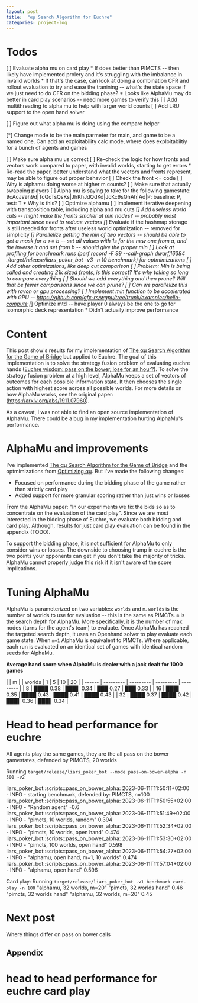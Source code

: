 ```yaml
---
layout: post
title:  "αμ Search Algorithm for Euchre"
categories: project-log
---
```


# Todos

[ ] Evaluate alpha mu on card play
    * If does better than PIMCTS -- then likely have implemented prolery and it's struggling with the imbalance in invalid worlds
    * If that's the case, can look at doing a combination CFR and rollout evaluation to try and ease the tranining -- what's the state space if we just need to do CFR on the bidding phase?
    * Looks like AlphaMu may do better in card play scenarios -- need more games to verify this
    [ ] Add multithreading to alpha mu to help with larger world counts
[ ] Add LRU support to the open hand solver

[ ] Figure out what alpha mu is doing using the compare helper

[*] Change mode to be the main parmeter for main, and game to be a named one. Can add an exploitability calc mode, where does exploitabiltiy for a bunch of agents and games


[ ] Make sure alpha mu us correct
    [ ] Re-check the logic for how fronts and vectors work compared to paper, with invalid worlds, starting to get errors
        * Re-read the paper, better understand what the vectors and fronts represent, may be able to figure out proper behavior
    [ ] Check the front <= code
    [ ] Why is alphamu doing worse at higher m counts?
    [ ] Make sure that actually swapping players
    [ ] Alpha mu is saying to take for the following gamestate: 9cAcJs9h9d|TcQcTsQsKs|JhKhJdQdKd|JcKc9sQhAh|Ad|P: baseline: P, test: T
        * Why is this?
[ ] Optimize alphamu
    [ ] Implement iterative deepening with transposition table, including alpha and mu cuts
        [*] Add useless world cuts -- might make the fronts smaller at min nodes? -- probably most important since need to reduce vectors
        [*] Evaluate if the hashmap storage is still needed for fronts after useless world optimization -- removed for simplicity
        [*] Parallelize getting the min of two vectors -- should be able to get a mask for a >= b -- set all values with 1s for the new one from a, and the inverse it and set from b -- should give the proper min
        [ ] Look at profiling for benchmark runs (perf record -F 99 --call-graph dwarf,16384 ./target/release/liars_poker_bot -v3 -n 10  benchmark) for optmimizations
        [ ] Add other optimizations, like deep cut comparison
        [ ] Problem: Min is being called and creating 21k sized fronts, is this correct? It's why taking so long to compare everything
        [ ] Should we add everything and then prune? Will that be fewer comparisons since we can prune?
            [ ] Can we parallelize this with rayon or gpu processing?
    [ ] Implement min function to be accelerated with GPU -- https://github.com/gfx-rs/wgpu/tree/trunk/examples/hello-compute
[*] Optimize mtd -- have player 0 always be the one to go for isomorphic deck representation
    * Didn't actually improve performance


# Content

This post show's results for my implementation of [The αμ Search Algorithm for the Game of Bridge](https://arxiv.org/abs/1911.07960) but applied to Euchre. The goal of this implementation is to solve the strategy fusion problem of evaluating euchre hands ([Euchre wisdom: pass on the bower, lose for an hour?](/project-log/2023/05/30/pass-on-the-bower-lose-for-an-hour.html)). To solve the strategy fusion problem at a high level, AlphaMu keeps a set of vectors of outcomes for each possible information state. It then chooses the single action with highest score across all possible worlds. For more details on how AlphaMu works, see the original paper: (https://arxiv.org/abs/1911.07960).

As a caveat, I was not able to find an open source implementation of AlphaMu. There could be a bug in my implementation hurting AlphaMu's performance.

# AlphaMu and improvements

I've implemented [The αμ Search Algorithm for the Game of Bridge](https://arxiv.org/abs/1911.07960) and the optmimizations from [Optimizing αμ](https://arxiv.org/abs/2101.12639). But I've made the following changes:
* Focused on performance during the bidding phase of the game rather than strictly card play
* Added support for more granular scoring rather than just wins or losses

From the AlphaMu paper: "In our experiments we fix the bids so as to concentrate on the evaluation of the card play". Since we are most interested in the bidding phase of Euchre, we evaluate both bidding and card play. Although, results for just card play evaluation can be found in the appendix (TODO).

To support the bidding phase, it is not sufficient for AlphaMu to only consider wins or losses. The downside to choosing trump in euchre is the two points your opponents can get if you don't take the majority of tricks. AlphaMu cannot properly judge this risk if it isn't aware of the score implications.


# Tuning AlphaMu

AlphaMu is parameterized on two variables: `worlds` and `m`. `worlds` is the number of worlds to use for evaluation -- this is the same as PIMCTs. `m` is the search depth for AlphaMu. More specifically, it is the number of max nodes (turns for the agent's team) to evaluate. Once AlphaMu has reached the targeted search depth, it uses an Openhand solver to play evaluate each game state. When `m=1` AlphaMu is equivalent to PIMCTs. Where applicable, each run is evaluated on an identical set of games with identical random seeds for AlphaMu.

**Average hand score when AlphaMu is dealer with a jack dealt for 1000 games**

|        | m                                 |
| worlds | 1         | 5         | 10        | 20        |
| ------ | --------- | --------- | --------- | --------- |
| 8      | ████ 0.38 | ███▌ 0.34 | ███ 0.27  | ███ 0.33  |
| 16     | ███▌ 0.35 | ████ 0.43 | ████ 0.41 | ████ 0.43 |
| 32     | ████ 0.37 | ████ 0.42 | ███▌ 0.36 | ███▌ 0.34 |



# Head to head performance for euchre

All agents play the same games, they are the all pass on the bower gamestates, defended by PIMCTS, 20 worlds

Running `target/release/liars_poker_bot --mode pass-on-bower-alpha -n 500 -v2`

liars_poker_bot::scripts::pass_on_bower_alpha: 2023-06-11T11:50:11+02:00 - INFO - starting benchmark, defended by: PIMCTS, n=100
liars_poker_bot::scripts::pass_on_bower_alpha: 2023-06-11T11:50:55+02:00 - INFO - "Random agent"	-0.6
liars_poker_bot::scripts::pass_on_bower_alpha: 2023-06-11T11:51:49+02:00 - INFO - "pimcts, 10 worlds, random"	0.394
liars_poker_bot::scripts::pass_on_bower_alpha: 2023-06-11T11:52:34+02:00 - INFO - "pimcts, 10 worlds, open hand"	0.474
liars_poker_bot::scripts::pass_on_bower_alpha: 2023-06-11T11:53:30+02:00 - INFO - "pimcts, 100 worlds, open hand"	0.598
liars_poker_bot::scripts::pass_on_bower_alpha: 2023-06-11T11:54:27+02:00 - INFO - "alphamu, open hand, m=1, 10 worlds"	0.474
liars_poker_bot::scripts::pass_on_bower_alpha: 2023-06-11T11:57:04+02:00 - INFO - "alphamu, open hand"	0.596


Card play: 
Running `target/release/liars_poker_bot -v1 benchmark card-play -n 100`
"alphamu, 32 worlds, m=20"      "pimcts, 32 worlds hand"        0.46
"pimcts, 32 worlds hand"        "alphamu, 32 worlds, m=20"      0.45



# Next post

Where things differ on pass on bower calls

## Appendix

# head to head performance for euchre card play
